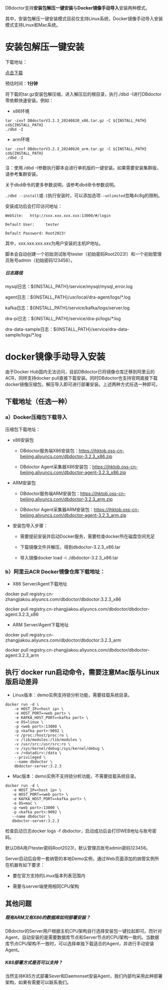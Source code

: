 DBdoctor支持**安装包解压一键安装**与**Docker镜像手动导入**安装两种模式。

其中，安装包解压一键安装模式目前仅支持Linux系统，Docker镜像手动导入安装模式支持Linux和Mac系统。

# 安装包解压一键安装
下载地址：

[点击下载](https://www.dbdoctor.cn?utm=ca9c5e16c6de4fe68e96b814d1df39e6)

预估时间：**1分钟**

将下载的tar.gz安装包解压缩，进入解压后的根目录，执行./dbd -I进行DBdoctor零依赖快速安装。例如：

- x86环境

```shell
tar -zxvf DBdoctorV3.2.3_20240820_x86.tar.gz -C ${INSTALL_PATH}
cd${INSTALL_PATH}
./dbd -I
```
- arm环境

```shell
tar -zxvf DBdoctorV3.2.3_20240820_arm.tar.gz -C ${INSTALL_PATH}
cd${INSTALL_PATH}
./dbd -I
```
注：使用./dbd -I参数执行脚本会进行单机版的一键安装。如果需要安装集群版，请参考集群安装。

关于dbd命令的更多参数说明，请参考dbd命令参数说明。

`./dbd --install`或`-I`执行安装时，可以添加选项`--unlimited`忽略4c8g的限制。

安装成功后会打印访问地址：

    WebSite:   http://xxx.xxx.xxx.xxx:13000/#/login

    Default User:     tester

    Default Password: Root2023!

其中，xxx.xxx.xxx.xxx为用户安装的主机IP地址。

脚本会自动创建一个初始测试账号tester（初始密码Root2023!）和一个初始管理员账号admin（初始密码123456）。

##### 日志路径

mysql日志：${INSTALL_PATH}/service/mysql/mysql_error.log

agent日志：${INSTALL_PATH}/usr/local/dra-agent/logs/*.log

kafka日志：${INSTALL_PATH}/service/kafka/logs/server.log

dra-pi日志：${INSTALL_PATH}/service/dra-pi/logs/*.log

dra-data-sample日志：${INSTALL_PATH}/service/dra-data-sample/logs/*.log


# docker镜像手动导入安装
由于Docker Hub国内无法访问，目前DBdoctor已将镜像仓库迁移到阿里云的ACR，同样支持docker pull直接下载安装。同时DBdoctor也支持官网直接下载docker镜像压缩包，解压导入即可进行部署安装。上述两种方式任选一种即可。

## 下载地址（任选一种）
### a）Docker压缩包下载导入
压缩包下载地址：

- x86安装包

    - DBdoctor服务端X86安装包：https://jhktob.oss-cn-beijing.aliyuncs.com/dbdoctor-3.2.3_x86.zip

    - DBdoctor Agent采集器X86安装包：https://jhktob.oss-cn-beijing.aliyuncs.com/dbdoctor-agent-3.2.3_x86.zip

- ARM安装包

    - DBdoctor服务端ARM安装包：https://jhktob.oss-cn-beijing.aliyuncs.com/dbdoctor-3.2.3_arm.zip

    - DBdoctor Agent采集器ARM安装包：https://jhktob.oss-cn-beijing.aliyuncs.com/dbdoctor-agent-3.2.3_arm.zip

- 安装包导入步骤：

    - 需要提前安装并启动Docker服务，需要检查docker所在磁盘空间充足

    - 下载镜像文件并解压，得到dbdoctor-3.2.3_x86.tar

    - 导入镜像docker load -i ./dbdoctor-3.2.3_x86.tar

### b）阿里云ACR Docker镜像仓库下载地址：
- X86 Server/Agent下载地址

docker pull registry.cn-zhangjiakou.aliyuncs.com/dbdoctor/dbdoctor:3.2.3_x86

docker pull registry.cn-zhangjiakou.aliyuncs.com/dbdoctor/dbdoctor-agent:3.2.3_x86

- ARM Server/Agent下载地址

docker pull registry.cn-zhangjiakou.aliyuncs.com/dbdoctor/dbdoctor:3.2.3_arm

docker pull registry.cn-zhangjiakou.aliyuncs.com/dbdoctor/dbdoctor-agent:3.2.3_arm

## 执行`docker run启动命令，需要注意Mac版与Linux版启动差异
- Linux版本：demo实例支持锁分析功能，需要挂载系统目录。

```shell
docker run -d \
    -e HOST_IP=<host ip> \
    -e HOST_PORT=<web port> \
    -e KAFKA_HOST_PORT=<kafka port> \
    -e OS=linux \
    -p <web port>:13000 \
    -p <kafka port>:9092 \
    -v /proc:/host/proc:ro \
    -v /lib/modules:/lib/modules \
    -v /usr/src:/usr/src:ro \
    -v /sys/kernel/debug:/sys/kernel/debug \
    -v /<datadir>:/data \
    --privileged \
    --name dbdoctor \
    dbdoctor-server:3.2.3
```
- Mac版本：demo实例不支持锁分析功能，不需要挂载系统目录。

```shell
docker run -d \
   -e HOST_IP=<host ip> \
   -e HOST_PORT=<web port> \
   -e KAFKA_HOST_PORT=<kafka port> \
   -e OS=mac \
   -p <web port>:13000 \
   -p <kafka port>:9092 \
   --name dbdoctor \
   dbdoctor-server:3.2.3
```
检查启动日志docker logs -f dbdoctor，启动成功后会打印WEB地址与账号密码。

默认DBA用户tester密码Root2023!，默认管理员账号admin密码123456。

Server启动后自带一套纳管的本地Demo实例，通过Web页面添加的纳管实例所在机器有如下要求：

- 要在官方支持的Linux版本列表范围内

- 需要与server端使用相同CPU架构

## 其他问题
##### 既有ARM又有X86的数据库如何部署安装？

DBdoctor的Server用户根据主机CPU架构自行选择安装包一键拉起即可。而针对Agent，自动安装的是需要数据库节点和Server节点的CPU架构一致的。当数据库节点CPU架构不一致时，可以选择单独下载适合的Agent，并进行手动安装Agent。

##### K8S部署方式是否可以支持？

当然支持K8S方式部署Sever和Daemonset安装Agent，我们内部均采用此种部署架构，如果有需要可以联系我们。
